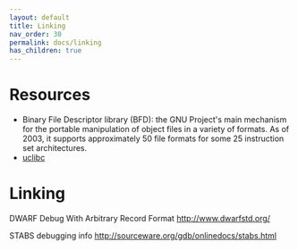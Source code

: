 ```yaml
---
layout: default
title: Linking
nav_order: 30
permalink: docs/linking
has_children: true
---
```


# Resources

- Binary File Descriptor library (BFD): the GNU Project's main mechanism for the portable manipulation of object files in a variety of formats. As of 2003, it supports approximately 50 file formats for some 25 instruction set architectures.
- [uclibc](https://uclibc.org/docs/)

# Linking

DWARF
Debug With Arbitrary Record Format 
http://www.dwarfstd.org/

STABS debugging info
http://sourceware.org/gdb/onlinedocs/stabs.html
